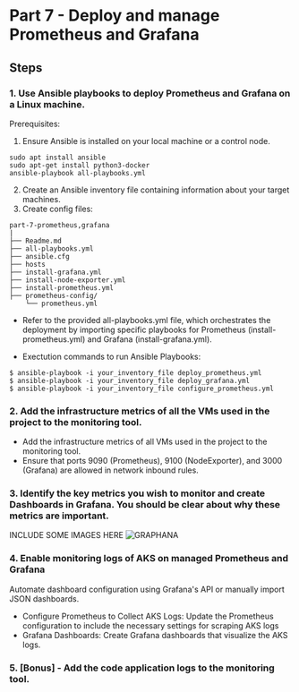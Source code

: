 # Part 7 - Deploy and manage Prometheus and Grafana 


## Steps

 
### 1. Use Ansible playbooks to deploy Prometheus and Grafana on a Linux machine.
Prerequisites:
1. Ensure Ansible is installed on your local machine or a control node.
```
sudo apt install ansible
sudo apt-get install python3-docker
ansible-playbook all-playbooks.yml
```
2. Create an Ansible inventory file containing information about your target machines.
3. Create config files:
```
part-7-prometheus,grafana
|
├── Readme.md
├── all-playbooks.yml
├── ansible.cfg
├── hosts
├── install-grafana.yml
├── install-node-exporter.yml
├── install-prometheus.yml
├── prometheus-config/
    └── prometheus.yml
```
- Refer to the provided all-playbooks.yml file, which orchestrates the deployment by importing specific playbooks for Prometheus (install-prometheus.yml) and Grafana (install-grafana.yml).

- Exectution commands to run Ansible Playbooks:
```
$ ansible-playbook -i your_inventory_file deploy_prometheus.yml
$ ansible-playbook -i your_inventory_file deploy_grafana.yml
$ ansible-playbook -i your_inventory_file configure_prometheus.yml

```

### 2. Add the infrastructure metrics of all the VMs used in the project to the monitoring tool. 

- Add the infrastructure metrics of all VMs used in the project to the monitoring tool.
- Ensure that ports 9090 (Prometheus), 9100 (NodeExporter), and 3000 (Grafana) are allowed in network inbound rules.


### 3. Identify the key metrics you wish to monitor and create Dashboards in Grafana. You should be clear about why these metrics are important. 
INCLUDE SOME IMAGES HERE
![GRAPHANA](./assets/ )

### 4. Enable monitoring logs of AKS on managed Prometheus and Grafana 
Automate dashboard configuration using Grafana's API or manually import JSON dashboards.
- Configure Prometheus to Collect AKS Logs: Update the Prometheus configuration to include the necessary settings for scraping AKS logs
- Grafana Dashboards: Create Grafana dashboards that visualize the AKS logs. 

### 5. [Bonus] - Add the code application logs to the monitoring tool.

 